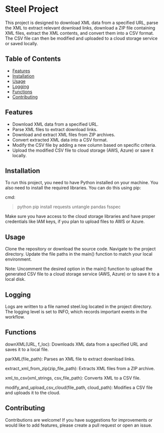 # Steel Project

This project is designed to download XML data from a specified URL, parse the XML to extract relevant download links, download a ZIP file containing XML files, extract the XML contents, and convert them into a CSV format. The CSV file can then be modified and uploaded to a cloud storage service or saved locally.

## Table of Contents

- [Features](#features)
- [Installation](#installation)
- [Usage](#usage)
- [Logging](#logging)
- [Functions](#functions)
- [Contributing](#contributing)

## Features

- Download XML data from a specified URL.
- Parse XML files to extract download links.
- Download and extract XML files from ZIP archives.
- Convert extracted XML data into a CSV format.
- Modify the CSV file by adding a new column based on specific criteria.
- Upload the modified CSV file to cloud storage (AWS, Azure) or save it locally.

## Installation

To run this project, you need to have Python installed on your machine. You also need to install the required libraries. You can do this using pip:

cmd:
>python pip install requests untangle pandas fsspec

Make sure you have access to the cloud storage libraries and have proper credentials like IAM keys, if you plan to upload files to AWS or Azure.

## Usage
Clone the repository or download the source code.
Navigate to the project directory.
Update the file paths in the main() function to match your local environment.

Note:
Uncomment the desired option in the main() function to upload the generated CSV file to a cloud storage service (AWS, Azure) or to save it to a local disk.

## Logging
Logs are written to a file named steel.log located in the project directory. The logging level is set to INFO, which records important events in the workflow.

## Functions
downXML(URL, f_loc):
Downloads XML data from a specified URL and saves it to a local file.

parXML(file_path):
Parses an XML file to extract download links.

extract_xml_from_zip(zip_file_path):
Extracts XML files from a ZIP archive.

xml_to_csv(xml_strings, csv_file_path):
Converts XML to a CSV file.

modify_and_upload_csv_cloud(file_path, cloud_path):
Modifies a CSV file and uploads it to the cloud.

## Contributing
Contributions are welcome! If you have suggestions for improvements or would like to add features, please create a pull request or open an issue.